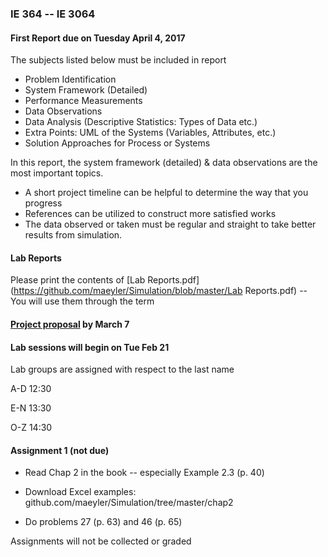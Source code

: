### IE 364 -- IE 3064

#### First Report due on Tuesday April 4, 2017

The subjects listed below must be included in report
* Problem Identification
* System Framework (Detailed)
* Performance Measurements
* Data Observations
* Data Analysis (Descriptive Statistics: Types of Data etc.)
* Extra Points: UML of the Systems (Variables, Attributes, etc.) 
* Solution Approaches for Process or Systems

In this report, the system framework (detailed) & data observations are the most important topics.
* A short project timeline can be helpful to determine the way that you progress
* References can be utilized to construct more satisfied works
* The data observed or taken must be regular and straight to take better results from simulation.

#### Lab Reports

Please print the contents of [Lab Reports.pdf](https://github.com/maeyler/Simulation/blob/master/Lab Reports.pdf) -- You will use them through the term


#### [Project proposal](https://github.com/maeyler/Simulation/blob/master/Term%20Project.md) by March 7


#### Lab sessions will begin on Tue Feb 21

Lab groups are assigned with respect to the last name

A-D  12:30

E-N  13:30

O-Z  14:30


#### Assignment 1  (not due)

- Read Chap 2 in the book -- especially Example 2.3 (p. 40)

- Download Excel examples: github.com/maeyler/Simulation/tree/master/chap2

- Do problems 27 (p. 63)  and  46 (p. 65)


Assignments will not be collected or graded
